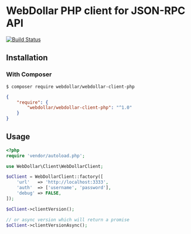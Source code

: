 # WebDollar PHP client for JSON-RPC API 
[![Build Status](https://travis-ci.org/WebDollar/webdollar-client-php.svg?branch=master)](https://travis-ci.org/WebDollar/webdollar-client-php)

## Installation

### With Composer

```
$ composer require webdollar/webdollar-client-php
```

```json
{
    "require": {
        "webdollar/webdollar-client-php": "^1.0"
    }
}
```

## Usage

```php
<?php
require 'vendor/autoload.php';

use WebDollar\Client\WebDollarClient;

$oClient = WebDollarClient::factory([
    'url'   => 'http://localhost:3333',
    'auth'  => ['username', 'password'],
    'debug' => FALSE,
]);

$oClient->clientVersion();

// or async version which will return a promise
$oClient->clientVersionAsync();
